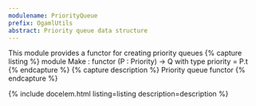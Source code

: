 ```yaml
---
modulename: PriorityQueue 
prefix: OgamlUtils
abstract: Priority queue data structure
---
```



This module provides a functor for creating priority queues
{% capture listing %}
module Make : functor (P : Priority) -> Q with type priority = P.t
{% endcapture %}
{% capture description %}
Priority queue functor
{% endcapture %}

{% include docelem.html listing=listing description=description   %}

